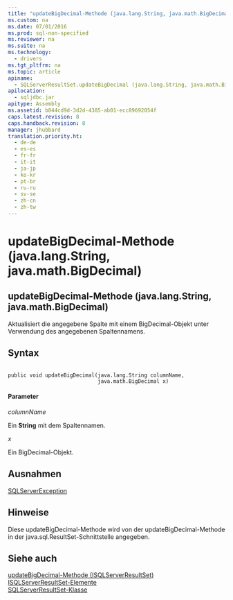 ```yaml
---
title: "updateBigDecimal-Methode (java.lang.String, java.math.BigDecimal)"
ms.custom: na
ms.date: 07/01/2016
ms.prod: sql-non-specified
ms.reviewer: na
ms.suite: na
ms.technology: 
  - drivers
ms.tgt_pltfrm: na
ms.topic: article
apiname: 
  - SQLServerResultSet.updateBigDecimal (java.lang.String, java.math.BigDecimal)
apilocation: 
  - sqljdbc.jar
apitype: Assembly
ms.assetid: b844cd9d-3d2d-4385-ab01-ecc89692054f
caps.latest.revision: 8
caps.handback.revision: 8
manager: jhubbard
translation.priority.ht: 
  - de-de
  - es-es
  - fr-fr
  - it-it
  - ja-jp
  - ko-kr
  - pt-br
  - ru-ru
  - sv-se
  - zh-cn
  - zh-tw
---
```

# updateBigDecimal-Methode (java.lang.String, java.math.BigDecimal)
    
## updateBigDecimal\-Methode \(java.lang.String, java.math.BigDecimal\)  
 Aktualisiert die angegebene Spalte mit einem BigDecimal\-Objekt unter Verwendung des angegebenen Spaltennamens.  
  
## Syntax  
  
```  
  
public void updateBigDecimal(java.lang.String columnName,  
                             java.math.BigDecimal x)  
```  
  
#### Parameter  
 *columnName*  
  
 Ein **String** mit dem Spaltennamen.  
  
 *x*  
  
 Ein BigDecimal\-Objekt.  
  
## Ausnahmen  
 [SQLServerException](../content/SQLServerException-Class.md)  
  
## Hinweise  
 Diese updateBigDecimal\-Methode wird von der updateBigDecimal\-Methode in der java.sql.ResultSet\-Schnittstelle angegeben.  
  
## Siehe auch  
 [updateBigDecimal-Methode &#40;ISQLServerResultSet&#41;](../content/updateBigDecimal-Method--SQLServerResultSet-.md)   
 [ISQLServerResultSet-Elemente](../content/SQLServerResultSet-Members.md)   
 [SQLServerResultSet-Klasse](../content/SQLServerResultSet-Class.md)  
  
  